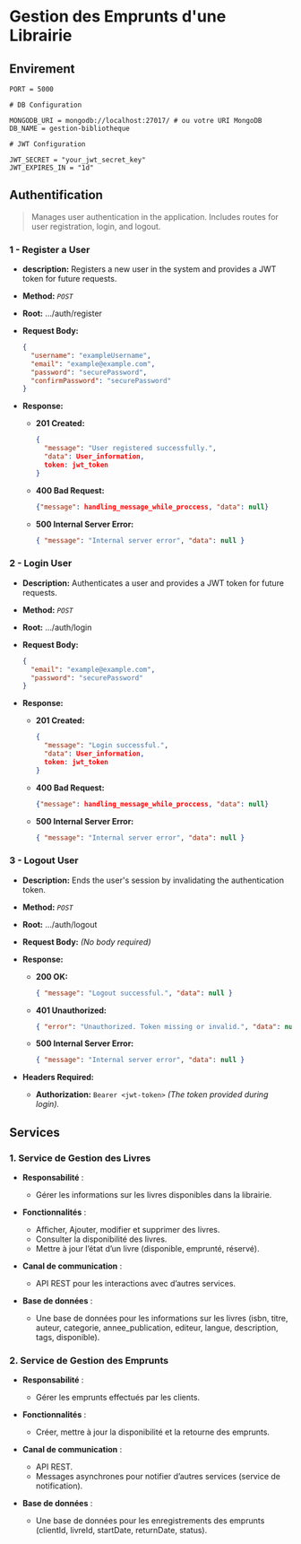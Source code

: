 # Gestion des Emprunts d'une Librairie

## Envirement

```.env
PORT = 5000

# DB Configuration

MONGODB_URI = mongodb://localhost:27017/ # ou votre URI MongoDB
DB_NAME = gestion-bibliotheque

# JWT Configuration

JWT_SECRET = "your_jwt_secret_key"
JWT_EXPIRES_IN = "1d"
```

## Authentification

> Manages user authentication in the application.
> Includes routes for user registration, login, and logout.

### 1 - Register a User

- **description:** Registers a new user in the system and provides a JWT token for future requests.

- **Method:** _`POST`_

- **Root:** .../auth/register

- **Request Body:**

  ```json
  {
    "username": "exampleUsername",
    "email": "example@example.com",
    "password": "securePassword",
    "confirmPassword": "securePassword"
  }
  ```

- **Response:**

  - **201 Created:**

    ```json
    {
      "message": "User registered successfully.",
      "data": User_information,
      token: jwt_token
    }
    ```

  - **400 Bad Request:**

    ```json
    {"message": handling_message_while_proccess, "data": null}
    ```

  - **500 Internal Server Error:**

    ```json
    { "message": "Internal server error", "data": null }
    ```

### 2 - Login User

- **Description:** Authenticates a user and provides a JWT token for future requests.

- **Method:** _`POST`_

- **Root:** .../auth/login

- **Request Body:**

  ```json
  {
    "email": "example@example.com",
    "password": "securePassword"
  }
  ```

- **Response:**

  - **201 Created:**

    ```json
    {
      "message": "Login successful.",
      "data": User_information,
      token: jwt_token
    }
    ```

  - **400 Bad Request:**

    ```json
    {"message": handling_message_while_proccess, "data": null}
    ```

  - **500 Internal Server Error:**

    ```json
    { "message": "Internal server error", "data": null }
    ```

### 3 - Logout User

- **Description:** Ends the user's session by invalidating the authentication token.

- **Method:** _`POST`_

- **Root:** .../auth/logout

- **Request Body:** _(No body required)_

- **Response:**

  - **200 OK:**

    ```json
    { "message": "Logout successful.", "data": null }
    ```

  - **401 Unauthorized:**

    ```json
    { "error": "Unauthorized. Token missing or invalid.", "data": null }
    ```

  - **500 Internal Server Error:**

    ```json
    { "message": "Internal server error", "data": null }
    ```

- **Headers Required:**

  - **Authorization:** `Bearer <jwt-token>` _(The token provided during login)._

## Services

### 1. **Service de Gestion des Livres**

- **Responsabilité** :

  - Gérer les informations sur les livres disponibles dans la librairie.

- **Fonctionnalités** :

  - Afficher, Ajouter, modifier et supprimer des livres.
  - Consulter la disponibilité des livres.
  - Mettre à jour l’état d’un livre (disponible, emprunté, réservé).

- **Canal de communication** :

  - API REST pour les interactions avec d’autres services.

- **Base de données** :

  - Une base de données pour les informations sur les livres (isbn, titre, auteur, categorie, annee_publication, editeur, langue, description, tags, disponible).

### 2. **Service de Gestion des Emprunts**

- **Responsabilité** :

  - Gérer les emprunts effectués par les clients.

- **Fonctionnalités** :

  - Créer, mettre à jour la disponibilité et la retourne des emprunts.

- **Canal de communication** :

  - API REST.
  - Messages asynchrones pour notifier d’autres services (service de notification).

- **Base de données** :

  - Une base de données pour les enregistrements des emprunts (clientId, livreId, startDate, returnDate, status).
